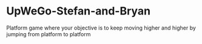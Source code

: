 UpWeGo-Stefan-and-Bryan
=======================

Platform game where your objective is to keep moving higher and higher by jumping from platform to platform
